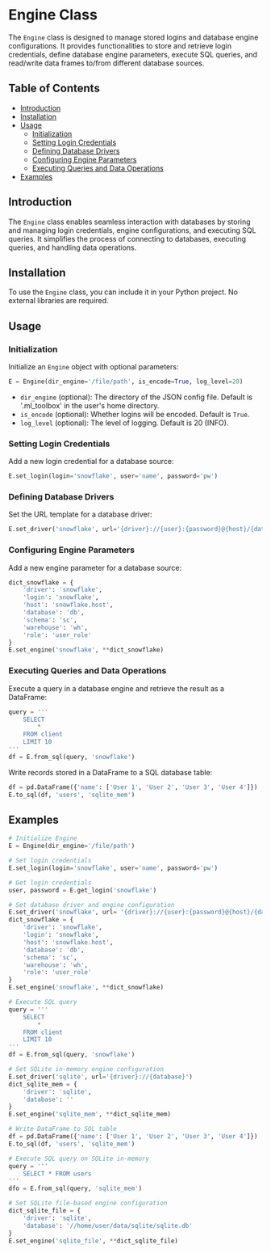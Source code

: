 
# Engine Class

The `Engine` class is designed to manage stored logins and database engine configurations. It provides functionalities to store and retrieve login credentials, define database engine parameters, execute SQL queries, and read/write data frames to/from different database sources.

## Table of Contents

- [Introduction](#introduction)
- [Installation](#installation)
- [Usage](#usage)
  - [Initialization](#initialization)
  - [Setting Login Credentials](#setting-login-credentials)
  - [Defining Database Drivers](#defining-database-drivers)
  - [Configuring Engine Parameters](#configuring-engine-parameters)
  - [Executing Queries and Data Operations](#executing-queries-and-data-operations)
- [Examples](#examples)

## Introduction

The `Engine` class enables seamless interaction with databases by storing and managing login credentials, engine configurations, and executing SQL queries. It simplifies the process of connecting to databases, executing queries, and handling data operations.

## Installation

To use the `Engine` class, you can include it in your Python project. No external libraries are required.

## Usage

### Initialization

Initialize an `Engine` object with optional parameters:

```python
E = Engine(dir_engine='/file/path', is_encode=True, log_level=20)
```

- `dir_engine` (optional): The directory of the JSON config file. Default is '.ml_toolbox' in the user's home directory.
- `is_encode` (optional): Whether logins will be encoded. Default is `True`.
- `log_level` (optional): The level of logging. Default is 20 (INFO).

### Setting Login Credentials

Add a new login credential for a database source:

```python
E.set_login(login='snowflake', user='name', password='pw')
```

### Defining Database Drivers

Set the URL template for a database driver:

```python
E.set_driver('snowflake', url='{driver}://{user}:{password}@{host}/{database}/{schema}?role={role}&warehouse={warehouse}')
```

### Configuring Engine Parameters

Add a new engine parameter for a database source:

```python
dict_snowflake = {
    'driver': 'snowflake',
    'login': 'snowflake',
    'host': 'snowflake.host',
    'database': 'db',
    'schema': 'sc',
    'warehouse': 'wh',
    'role': 'user_role'
}
E.set_engine('snowflake', **dict_snowflake)
```

### Executing Queries and Data Operations

Execute a query in a database engine and retrieve the result as a DataFrame:

```python
query = '''
    SELECT
        *
    FROM client 
    LIMIT 10
'''
df = E.from_sql(query, 'snowflake')
```

Write records stored in a DataFrame to a SQL database table:

```python
df = pd.DataFrame({'name': ['User 1', 'User 2', 'User 3', 'User 4']})
E.to_sql(df, 'users', 'sqlite_mem')
```

## Examples

```python
# Initialize Engine
E = Engine(dir_engine='/file/path')

# Set login credentials
E.set_login(login='snowflake', user='name', password='pw')

# Get login credentials
user, password = E.get_login('snowflake')

# Set database driver and engine configuration
E.set_driver('snowflake', url= '{driver}://{user}:{password}@{host}/{database}/{schema}?role={role}&warehouse={warehouse}')
dict_snowflake = {
    'driver': 'snowflake',
    'login': 'snowflake',
    'host': 'snowflake.host',
    'database': 'db',
    'schema': 'sc',
    'warehouse': 'wh',
    'role': 'user_role'
}
E.set_engine('snowflake', **dict_snowflake)

# Execute SQL query
query = '''
    SELECT
        *
    FROM client 
    LIMIT 10
'''
df = E.from_sql(query, 'snowflake')

# Set SQLite in-memory engine configuration
E.set_driver('sqlite', url='{driver}://{database}')
dict_sqlite_mem = {
    'driver': 'sqlite',
    'database': ''
}
E.set_engine('sqlite_mem', **dict_sqlite_mem)

# Write DataFrame to SQL table
df = pd.DataFrame({'name': ['User 1', 'User 2', 'User 3', 'User 4']})
E.to_sql(df, 'users', 'sqlite_mem')

# Execute SQL query on SQLite in-memory
query = '''
    SELECT * FROM users
'''
dfo = E.from_sql(query, 'sqlite_mem')

# Set SQLite file-based engine configuration
dict_sqlite_file = {
    'driver': 'sqlite',
    'database': '//home/user/data/sqlite/sqlite.db'
}
E.set_engine('sqlite_file', **dict_sqlite_file)
```
